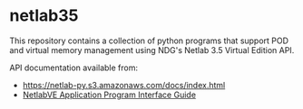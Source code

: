 # netlab35

This repository contains a collection of python programs
that support POD and virtual memory management using
NDG's Netlab 3.5 Virtual Edition API.

API documentation available from:
* https://netlab-py.s3.amazonaws.com/docs/index.html
* [NetlabVE Application Program Interface Guide](https://www.netdevgroup.com/support/documentation/netlabve/netlabve_application_program_interface_guide.pdf)



